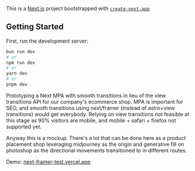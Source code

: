 This is a [Next.js](https://nextjs.org/) project bootstrapped with [`create-next-app`](https://github.com/vercel/next.js/tree/canary/packages/create-next-app).

## Getting Started

First, run the development server:

```bash
bun run dev
# or
npm run dev
# or
yarn dev
# or
pnpm dev
```

Prototyping a Next MPA with smooth transitions in lieu of the view transitions API for our company's ecommerce shop. MPA is important for SEO, and smooth transitions using next/framer (instead of astro+view transitions) would get everybody. Relying on view transitions not feasible at this stage as 90% visitors are mobile, and mobile + safari + firefox not supported yet. 

Anyway this is a mockup. There's a lot that can be done here as a product placement shop leveraging midjourney as the origin and generative fill on photoshop as the directional movements transitioned to in different routes.

Demo:  [next-framer-test.vercel.app](next-framer-test.vercel.app)
